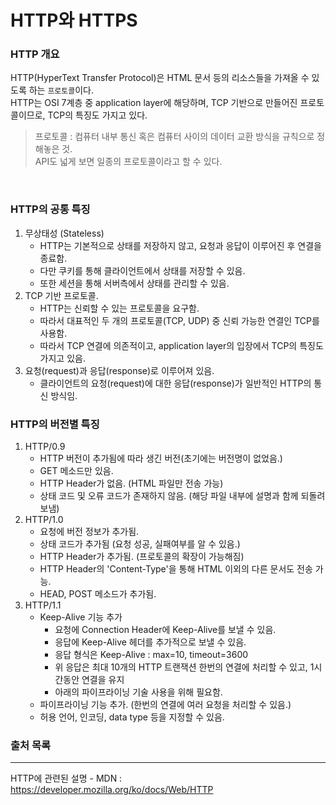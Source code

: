 # HTTP와 HTTPS

### HTTP 개요
HTTP(HyperText Transfer Protocol)은 HTML 문서 등의 리소스들을 가져올 수 있도록 하는 `프로토콜`이다.<br>
HTTP는 OSI 7계층 중 application layer에 해당하며, TCP 기반으로 만들어진 프로토콜이므로, TCP의 특징도 가지고 있다.<br>
>프로토콜 : 컴퓨터 내부 통신 혹은 컴퓨터 사이의 데이터 교환 방식을 규칙으로 정해놓은 것.<br> API도 넓게 보면 일종의 프로토콜이라고 할 수 있다.

<br>

### HTTP의 공통 특징

1. 무상태성 (Stateless) <br>
    - HTTP는 기본적으로 상태를 저장하지 않고, 요청과 응답이 이루어진 후 연결을 종료함.
    - 다만 쿠키를 통해 클라이언트에서 상태를 저장할 수 있음.
    - 또한 세션을 통해 서버측에서 상태를 관리할 수 있음.
3. TCP 기반 프로토콜. <br>
    - HTTP는 신뢰할 수 있는 프로토콜을 요구함.
    - 따라서 대표적인 두 개의 프로토콜(TCP, UDP) 중 신뢰 가능한 연결인 TCP를 사용함.
    - 따라서 TCP 연결에 의존적이고, application layer의 입장에서 TCP의 특징도 가지고 있음.
4. 요청(request)과 응답(response)로 이루어져 있음. <br>
    - 클라이언트의 요청(request)에 대한 응답(response)가 일반적인 HTTP의 통신 방식임.

### HTTP의 버전별 특징

1. HTTP/0.9<br>
   - HTTP 버전이 추가됨에 따라 생긴 버전(초기에는 버전명이 없었음.)
   - GET 메소드만 있음.
   - HTTP Header가 없음. (HTML 파일만 전송 가능)
   - 상태 코드 및 오류 코드가 존재하지 않음. (해당 파일 내부에 설명과 함께 되돌려 보냄)
2. HTTP/1.0<br>
   - 요청에 버전 정보가 추가됨.
   - 상태 코드가 추가됨 (요청 성공, 실패여부를 알 수 있음.)
   - HTTP Header가 추가됨. (프로토콜의 확장이 가능해짐)
   - HTTP Header의 'Content-Type'을 통해 HTML 이외의 다른 문서도 전송 가능.
   - HEAD, POST 메소드가 추가됨.
3. HTTP/1.1<br>
   - Keep-Alive 기능 추가
     - 요청에 Connection Header에 Keep-Alive를 보낼 수 있음.
     - 응답에 Keep-Alive 헤더를 추가적으로 보낼 수 있음.
     - 응답 형식은 Keep-Alive : max=10, timeout=3600
     - 위 응답은 최대 10개의 HTTP 트랜잭션 한번의 연결에 처리할 수 있고, 1시간동안 연결을 유지
     - 아래의 파이프라이닝 기술 사용을 위해 필요함.
   - 파이프라이닝 기능 추가. (한번의 연결에 여러 요청을 처리할 수 있음.)
   - 허용 언어, 인코딩, data type 등을 지정할 수 있음.



### 출처 목록
---
HTTP에 관련된 설명 - MDN : https://developer.mozilla.org/ko/docs/Web/HTTP <br>